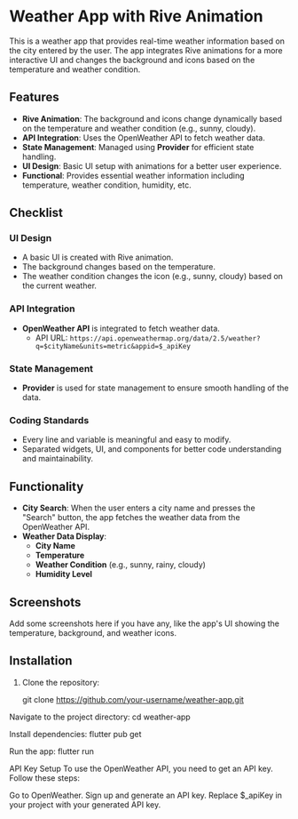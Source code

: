 # Weather App with Rive Animation

This is a weather app that provides real-time weather information based on the city entered by the user. The app integrates Rive animations for a more interactive UI and changes the background and icons based on the temperature and weather condition.

## Features

- **Rive Animation**: The background and icons change dynamically based on the temperature and weather condition (e.g., sunny, cloudy).
- **API Integration**: Uses the OpenWeather API to fetch weather data.
- **State Management**: Managed using **Provider** for efficient state handling.
- **UI Design**: Basic UI setup with animations for a better user experience.
- **Functional**: Provides essential weather information including temperature, weather condition, humidity, etc.

## Checklist

### UI Design
- A basic UI is created with Rive animation.
- The background changes based on the temperature.
- The weather condition changes the icon (e.g., sunny, cloudy) based on the current weather.

### API Integration
- **OpenWeather API** is integrated to fetch weather data.
  - API URL: `https://api.openweathermap.org/data/2.5/weather?q=$cityName&units=metric&appid=$_apiKey`

### State Management
- **Provider** is used for state management to ensure smooth handling of the data.

### Coding Standards
- Every line and variable is meaningful and easy to modify.
- Separated widgets, UI, and components for better code understanding and maintainability.

## Functionality

- **City Search**: When the user enters a city name and presses the "Search" button, the app fetches the weather data from the OpenWeather API.
- **Weather Data Display**:
  - **City Name**
  - **Temperature**
  - **Weather Condition** (e.g., sunny, rainy, cloudy)
  - **Humidity Level**

## Screenshots

Add some screenshots here if you have any, like the app's UI showing the temperature, background, and weather icons.

## Installation

1. Clone the repository:

   git clone https://github.com/your-username/weather-app.git

Navigate to the project directory:
cd weather-app

Install dependencies:
flutter pub get

Run the app:
flutter run


API Key Setup
To use the OpenWeather API, you need to get an API key. Follow these steps:

Go to OpenWeather.
Sign up and generate an API key.
Replace $_apiKey in your project with your generated API key.

